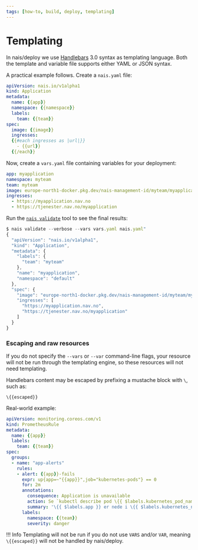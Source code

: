 ```yaml
---
tags: [how-to, build, deploy, templating]
---
```


# Templating

In nais/deploy we use [Handlebars](https://handlebarsjs.com/) 3.0 syntax as templating language.
Both the template and variable file supports either YAML or JSON syntax.

A practical example follows.
Create a `nais.yaml` file:

```yaml
apiVersion: nais.io/v1alpha1
kind: Application
metadata:
  name: {{app}}
  namespace: {{namespace}}
  labels:
    team: {{team}}
spec:
  image: {{image}}
  ingresses:
  {{#each ingresses as |url|}}
    - {{url}}
  {{/each}}
```

Now, create a `vars.yaml` file containing variables for your deployment:

```yaml
app: myapplication
namespace: myteam
team: myteam
image: europe-north1-docker.pkg.dev/nais-management-id/myteam/myapplication:latest
ingresses:
  - https://myapplication.nav.no
  - https://tjenester.nav.no/myapplication
```

Run the [`nais validate`](../../operate/cli/reference/validate.md) tool to see the final results:

```javascript
$ nais validate --verbose --vars vars.yaml nais.yaml"
{
  "apiVersion": "nais.io/v1alpha1",
  "kind": "Application",
  "metadata": {
    "labels": {
      "team": "myteam"
    },
    "name": "myapplication",
    "namespace": "default"
  },
  "spec": {
    "image": "europe-north1-docker.pkg.dev/nais-management-id/myteam/myapplication:417dcaa2c839b9da72e0189e2cfdd4e90e9cc6fd",
    "ingresses": [
      "https://myapplication.nav.no",
      "https://tjenester.nav.no/myapplication"
    ]
  }
}
```

### Escaping and raw resources

If you do not specify the `--vars` or `--var` command-line flags, your resource will not be run through the templating engine, so these resources will not need templating.

Handlebars content may be escaped by prefixing a mustache block with `\`, such as:

```text
\{{escaped}}
```

Real-world example:

```yaml
apiVersion: monitoring.coreos.com/v1
kind: PrometheusRule
metadata:
  name: {{app}}
  labels:
    team: {{team}}
spec:
  groups:
  - name: "app-alerts"
    rules:
    - alert: {{app}}-fails
      expr: up{app=~"{{app}}",job="kubernetes-pods"} == 0
      for: 2m
      annotations:
        consequence: Application is unavailable
        action: Se `kubectl describe pod \{{ $labels.kubernetes_pod_name }}` for events, og `kubectl logs \{{ $labels.kubernetes_pod_name }}` for logger
        summary: '\{{ $labels.app }} er nede i \{{ $labels.kubernetes_namespace }}'
      labels:
        namespace: {{team}}
        severity: danger
```

!!! Info
    Templating will not be run if you do not use `VARS` and/or `VAR`, meaning `\{{escaped}}` will not be handled by nais/deploy.
